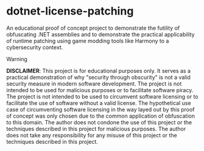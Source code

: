 # dotnet-license-patching

An educational proof of concept project to demonstrate the futility of obfuscating .NET assemblies and to demonstrate the practical applicability of runtime patching using game modding tools like Harmony to a cybersecurity context.

> [!WARNING]
> **DISCLAIMER**: This project is for educational purposes only. It serves as a practical demonstration of why "security through obscurity" is not a valid security measure in modern software development. The project is not intended to be used for malicious purposes or to facilitate software piracy. The project is not intended to be used to circumvent software licensing or to facilitate the use of software without a valid license. The hypothetical use case of circumventing software licensing in the way layed out by this proof of concept was only chosen due to the common application of obfuscation to this domain. The author does not condone the use of this project or the techniques described in this project for malicious purposes. The author does not take any responsibility for any misuse of this project or the techniques described in this project.
